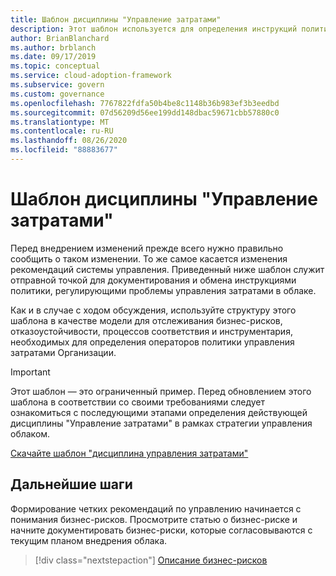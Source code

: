 ```yaml
---
title: Шаблон дисциплины "Управление затратами"
description: Этот шаблон используется для определения инструкций политики управления затратами, которые фиксируют бизнес-риски, отказоустойчивость, процессы соответствия и инструментарий.
author: BrianBlanchard
ms.author: brblanch
ms.date: 09/17/2019
ms.topic: conceptual
ms.service: cloud-adoption-framework
ms.subservice: govern
ms.custom: governance
ms.openlocfilehash: 7767822fdfa50b4be8c1148b36b983ef3b3eedbd
ms.sourcegitcommit: 07d56209d56ee199dd148dbac59671cbb57880c0
ms.translationtype: MT
ms.contentlocale: ru-RU
ms.lasthandoff: 08/26/2020
ms.locfileid: "88883677"
---
```

# <a name="cost-management-discipline-template"></a>Шаблон дисциплины "Управление затратами"

Перед внедрением изменений прежде всего нужно правильно сообщить о таком изменении. То же самое касается изменения рекомендаций системы управления. Приведенный ниже шаблон служит отправной точкой для документирования и обмена инструкциями политики, регулирующими проблемы управления затратами в облаке.

Как и в случае с ходом обсуждения, используйте структуру этого шаблона в качестве модели для отслеживания бизнес-рисков, отказоустойчивости, процессов соответствия и инструментария, необходимых для определения операторов политики управления затратами Организации.

> [!IMPORTANT]
> Этот шаблон — это ограниченный пример. Перед обновлением этого шаблона в соответствии со своими требованиями следует ознакомиться с последующими этапами определения действующей дисциплины "Управление затратами" в рамках стратегии управления облаком.

[Скачайте шаблон "дисциплина управления затратами"](https://raw.githubusercontent.com/microsoft/CloudAdoptionFramework/master/govern/cost-management-discipline-template.docx)

## <a name="next-steps"></a>Дальнейшие шаги

Формирование четких рекомендаций по управлению начинается с понимания бизнес-рисков. Просмотрите статью о бизнес-риске и начните документировать бизнес-риски, которые согласовываются с текущим планом внедрения облака.

> [!div class="nextstepaction"]
> [Описание бизнес-рисков](./business-risks.md)
